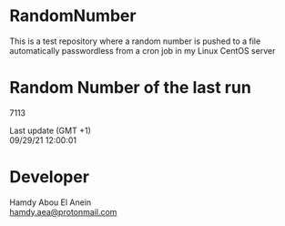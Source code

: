 # RandomNumber    
This is a test repository where a random number is pushed to a file automatically passwordless from a cron job in my Linux CentOS server    
# Random Number of the last run   
7113
      
Last update (GMT +1)    
09/29/21 12:00:01
# Developer    
Hamdy Abou El Anein   
hamdy.aea@protonmail.com
